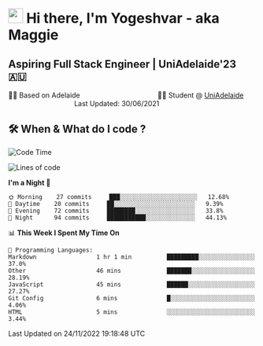 <h1><img src="https://emojis.slackmojis.com/emojis/images/1531849430/4246/blob-sunglasses.gif?1531849430" width="30"/> Hi there, I'm Yogeshvar - aka Maggie</h1>

## Aspiring Full Stack Engineer | UniAdelaide'23 🇦🇺  
🏂🏻  Based on Adelaide &nbsp;&nbsp;&nbsp;&nbsp;&nbsp;&nbsp;&nbsp;&nbsp;&nbsp;&nbsp;&nbsp;&nbsp;&nbsp;&nbsp;&nbsp;&nbsp;&nbsp;&nbsp;&nbsp;&nbsp;&nbsp;&nbsp;&nbsp;&nbsp;&nbsp;&nbsp;&nbsp;&nbsp;&nbsp;&nbsp;&nbsp;&nbsp;&nbsp;&nbsp;&nbsp;&nbsp;&nbsp;&nbsp;&nbsp;👨‍💻 Student @ [UniAdelaide](https://www.adelaide.edu.au)   &nbsp;&nbsp;&nbsp;&nbsp;&nbsp;&nbsp;&nbsp;&nbsp;&nbsp;&nbsp;&nbsp;&nbsp;&nbsp;&nbsp;&nbsp;&nbsp;&nbsp;&nbsp;&nbsp;&nbsp;&nbsp;&nbsp;&nbsp;&nbsp;&nbsp;&nbsp;&nbsp;&nbsp;&nbsp;&nbsp;&nbsp;&nbsp; &nbsp;Last Updated: 30/06/2021

## 🛠 When & What do I code ?  

<!--START_SECTION:waka-->
![Code Time](http://img.shields.io/badge/Code%20Time-1%2C843%20hrs%201%20min-blue)

![Lines of code](https://img.shields.io/badge/From%20Hello%20World%20I%27ve%20Written-2%20Million%20lines%20of%20code-blue)

**I'm a Night 🦉** 

```text
🌞 Morning    27 commits     ███░░░░░░░░░░░░░░░░░░░░░░   12.68% 
🌆 Daytime    20 commits     ██░░░░░░░░░░░░░░░░░░░░░░░   9.39% 
🌃 Evening    72 commits     ████████░░░░░░░░░░░░░░░░░   33.8% 
🌙 Night      94 commits     ███████████░░░░░░░░░░░░░░   44.13%

```


📊 **This Week I Spent My Time On** 

```text
💬 Programming Languages: 
Markdown                 1 hr 1 min          █████████░░░░░░░░░░░░░░░░   37.0% 
Other                    46 mins             ███████░░░░░░░░░░░░░░░░░░   28.19% 
JavaScript               45 mins             ██████░░░░░░░░░░░░░░░░░░░   27.27% 
Git Config               6 mins              █░░░░░░░░░░░░░░░░░░░░░░░░   4.06% 
HTML                     5 mins              ░░░░░░░░░░░░░░░░░░░░░░░░░   3.44%

```


 Last Updated on 24/11/2022 19:18:48 UTC
<!--END_SECTION:waka-->
